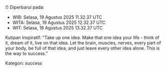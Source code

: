 ⏰ Diperbarui pada:
- WIB: Selasa, 19 Agustus 2025 11.32.37 UTC
- WITA: Selasa, 19 Agustus 2025 12.32.37 UTC
- WIT: Selasa, 19 Agustus 2025 13.32.37 UTC

Kutipan Inspiratif:
"Take up one idea. Make that one idea your life - think of it, dream of it, live on that idea. Let the brain, muscles, nerves, every part of your body, be full of that idea, and just leave every other idea alone. This is the way to success."


Kategori: success

